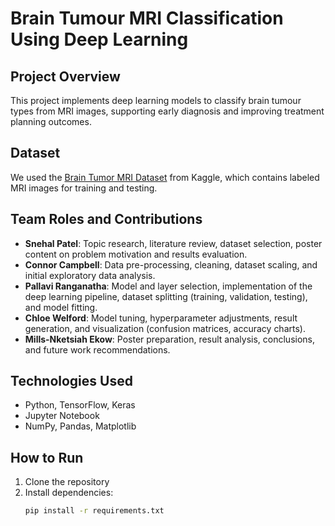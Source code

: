 # Brain Tumour MRI Classification Using Deep Learning

## Project Overview
This project implements deep learning models to classify brain tumour types from MRI images, supporting early diagnosis and improving treatment planning outcomes.

## Dataset
We used the [Brain Tumor MRI Dataset](https://www.kaggle.com/datasets/masoudnickparvar/brain-tumor-mri-dataset?select=Training) from Kaggle, which contains labeled MRI images for training and testing.

## Team Roles and Contributions

- **Snehal Patel**: Topic research, literature review, dataset selection, poster content on problem motivation and results evaluation.
- **Connor Campbell**: Data pre-processing, cleaning, dataset scaling, and initial exploratory data analysis.
- **Pallavi Ranganatha**: Model and layer selection, implementation of the deep learning pipeline, dataset splitting (training, validation, testing), and model fitting.
- **Chloe Welford**: Model tuning, hyperparameter adjustments, result generation, and visualization (confusion matrices, accuracy charts).
- **Mills-Nketsiah Ekow**: Poster preparation, result analysis, conclusions, and future work recommendations.

## Technologies Used
- Python, TensorFlow, Keras
- Jupyter Notebook
- NumPy, Pandas, Matplotlib

## How to Run
1. Clone the repository  
2. Install dependencies:
   ```bash
   pip install -r requirements.txt

